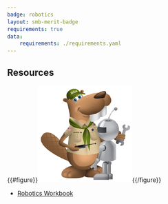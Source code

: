 ```yaml
---
badge: robotics
layout: smb-merit-badge
requirements: true
data:
    requirements: ./requirements.yaml
---
```


## Resources

{{#figure}}<img src="robotics-bucky.jpg" class="W(100%)" />{{/figure}}
* [Robotics Workbook](robotics-workbook.pdf)
